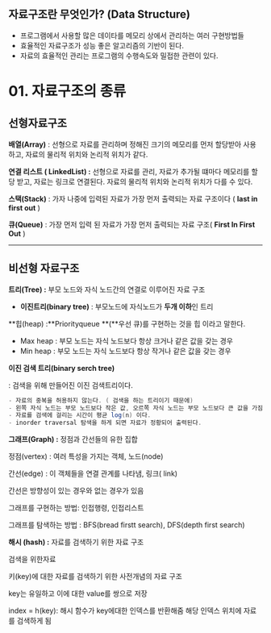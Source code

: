 ## 자료구조란 무엇인가? (Data Structure)

- 프로그램에서 사용할 많은 데이타를 메모리 상에서 관리하는 여러 구현방법들
- 효율적인 자료구조가 성능 좋은 알고리즘의 기반이 된다.
- 자료의 효율적인 관리는 프로그램의 수행속도와 밀접한 관련이 있다.

# 01. 자료구조의 종류

## 선형자료구조

**배열(Array)** : 선형으로 자료를 관리하며 정해진 크기의 메모리를 먼저 할당받아 사용하고, 자료의 물리적 위치와 논리적 위치가 같다.

**연결 리스트 ( LinkedList) :** 선형으로 자료를 관리, 자료가 추가될 떄마다 메모리를 할당 받고, 자료는 링크로 연결된다. 자료의 물리적 위치와 논리적 위치가 다를 수 있다.

**스택(Stack)** : 가자 나중에 입력된 자료가 가장 먼저 출력되는 자료 구조이다 ( **last in first out** )

**큐(Queue)** : 가장 먼저 입력 된 자료가 가장 먼저 출력되는 자료 구조( **First In First Out** ) 

---

## 비선형 자료구조

**트리(Tree) :** 부모 노드와 자식 노드간의 연결로 이루어진 자료 구조

- **이진트리(binary tree)** : 부모노드에 자식노드가 **두개 이하**인 트리

**힙(heap) :**Priorityqueue **(**우선 큐)를 구현하는 것을 힙 이라고 말한다. 

- Max heap : 부모 노드는 자식 노드보다 항상 크거나 같은 값을 갖는 경우
- Min heap : 부모 노드는 자식 노드보다 항상 작거나 같은 값을 갖는 경우

**이진 검색 트리(binary serch tree)**

: 검색을 위해 만들어진 이진 검색트리이다.

```java
- 자료의 중복을 허용하지 않는다. ( 검색을 하는 트리이기 때문에)
- 왼쪽 자식 노드는 부모 노드보다 작은 값, 오르쪽 자식 노드는 부모 노드보다 큰 값을 가짐
- 자료를 검색에 걸리는 시간이 평균 log(n) 이다.
- inorder traversal 탐색을 하게 되면 자료가 정황되어 출력된다.
```

**그래프(Graph) :** 정점과 간선들의 유한 집합 

정점(vertex) : 여러 특성을 가지는 객체, 노드(node)

간선(edge) : 이 객체들을 연결 관계를 나타냄, 링크( link)

간선은 방향성이 있는 경우와 없는 경우가 있음

그래프를 구현하는 방법: 인접행령, 인접리스트

그래프를 탐색하는 방법 : BFS(bread firstt search), DFS(depth first search)

**해시 (hash) :** 자료를 검색하기 위한 자료 구조

검색을 위한자료

키(key)에 대한 자료를 검색하기 위한 사전개념의 자료 구조

key는 유일하고 이에 대한 value를 쌍으로 저장

index = h(key): 해시 함수가 key에대한 인덱스를 반환해줌 해당 인덱스 위치에 자료를 검색하게 됨